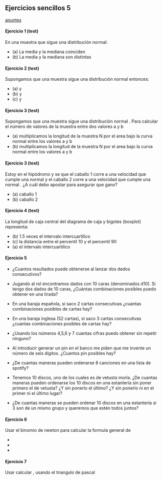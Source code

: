 ## Ejercicios sencillos 5

[apuntes](https://drive.google.com/open?id=13bNDS6c3sN3wVr0YrYo2i_Sy7xHwCHhu)

#### Ejercicio 1 (test)
En una muestra que sigue una distribución normal:
- (a) La media y la mediana coinciden
- (b) La media y la mediana son distintas

#### Ejercicio 2 (test)
Supongamos que una muestra <span v-katex="'x_1, x_2, \\dots, x_p'"></span> sigue una distribución normal <span v-katex="'N(\\mu,\\sigma)'"></span>
entonces:
- (a) <span v-katex="'\\mu = \\overline{x}'"></span> y <span v-katex="'\\sigma \\not= S(x)'"></span>
- (b) <span v-katex="'\\mu = \\overline{x}'"></span> y <span v-katex="'\\sigma = S(x)'"></span>
- (c) <span v-katex="'\\mu \\not= \\overline{x}'"></span> y <span v-katex="'\\sigma = S(x)'"></span>

#### Ejercicio 3 (test)
Supongamos que una muestra <span v-katex="'x_1, x_2, \\dots, x_p'"></span> sigue una distribución normal <span v-katex="'N(\\mu,\\sigma)'"></span>. Para calcular el número de valores de la muestra entre dos valores a y b
- (a) multiplicamos la longitud de la muestra N por el area bajo la curva normal <span v-katex="'N(\\mu,\\sigma)'"></span> entre los valores a y b
- (b) multiplicamos la longitud de la muestra N por el area bajo la curva normal <span v-katex="'N(0,1)'"></span> entre los valores a y b


#### Ejercicio 3 (test)

Estoy en el hipódromo y se que el caballo 1 corre a una velocidad que cumple una normal <span v-katex="'N(25km/h,1km/h)'"></span> y el caballo 2 corre a una velocidad que cumple una normal  <span v-katex="'N(35km/h,1km/h)'"></span>. ¿A cuál debo apostar para asegurar que gano?
- (a) caballo 1 
- (b) caballo 2

#### Ejercicio 4 (test)

La longitud de caja central del diagrama de caja y bigotes (boxplot) representa:
- (b) 1.5 veces el intervalo intercuartílico
- (c) la distancia entre el percentil 10 y el percentil 90
- (a) el intervalo intercuartilico


#### Ejercicio 5

- ¿Cuantos resultados puede obtenerse al lanzar dos dados consecutivos?

- Jugando al rol encontramos dados con 10 caras (denominados d10). Si tengo dos dados de 10 caras, ¿Cuántas combinaciones posibles puedo obtener en una tirada?

- En una baraja española, si saco 2 cartas consecutivas ¿cuantas combinaciones posibles de cartas hay?

- En una baraja inglesa (52 cartas), si saco 3 cartas consecutivas ¿cuantas combinaciones posibles de cartas hay?
  
- ¿Usando los números 4,5,6 y 7 cuantas cifras puedo obtener sin repetir ninguno?

- Al introducir generar un pin en el banco me piden que me invente un número de seis dígitos. ¿Cuantos pin posibles hay?

- ¿De cuantas maneras pueden ordenarse 8 canciones en una lista de spotify? 
  
- Tenemos 10 discos, uno de los cuales es de vetusta morla. ¿De cuantas maneras pueden ordenarse los 10 discos en una estantería sin poner primero el de vetusta? ¿Y sin ponerlo el último? ¿Y sin ponerlo ni en el primer ni el último lugar?
  
- ¿De cuantas maneras se pueden ordenar 10 discos en una estantería si 3 son de un mismo grupo y queremos que estén todos juntos?

#### Ejercicio 6
Usar el binomio de newton para calcular la formula general de
-   <span v-katex="'(a-b)^3'"></span>
-   <span v-katex="'(a+b)^4'"></span>
-   <span v-katex="'(a+b)^5'"></span>

#### Ejercicio 7
Usar calcular <span v-katex="'6\\choose 3'"></span>,  <span v-katex="'6\\choose 5'"></span> usando el triangulo de pascal


<!--
id: ejercicios_estadistica_20191105
tags: estadistica, teaching, ejercicios
title: Ejercicios sencillos 2019-11-05
date: 05/11/2019
-->

<!--


-->
